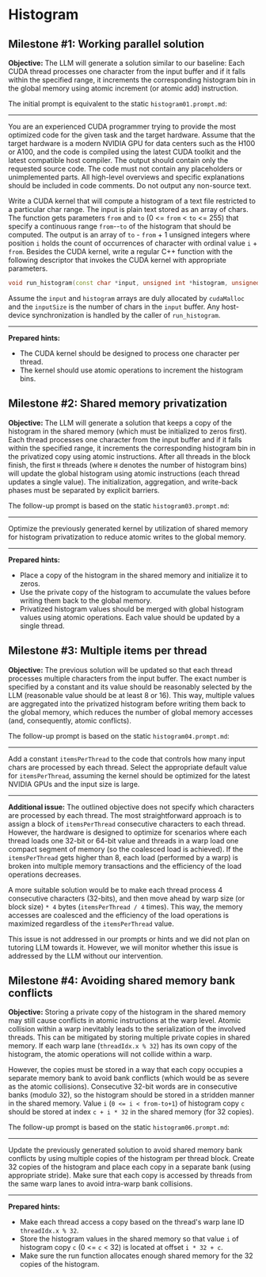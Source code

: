 # Histogram

## Milestone #1: Working parallel solution

**Objective:** The LLM will generate a solution similar to our baseline: Each CUDA thread processes one character from the input buffer and if it falls within the specified range, it increments the corresponding histogram bin in the global memory using atomic increment (or atomic add) instruction.

The initial prompt is equivalent to the static `histogram01.prompt.md`:

---

You are an experienced CUDA programmer trying to provide the most optimized code for the given task and the target hardware.
Assume that the target hardware is a modern NVIDIA GPU for data centers such as the H100 or A100, and the code is compiled using the latest CUDA toolkit and the latest compatible host compiler.
The output should contain only the requested source code. The code must not contain any placeholders or unimplemented parts. All high-level overviews and specific explanations should be included in code comments. Do not output any non-source text.

Write a CUDA kernel that will compute a histogram of a text file restricted to a particular char range. The input is plain text stored as an array of chars. The function gets parameters `from` and `to` (0 <= `from` < `to` <= 255) that specify a continuous range `from`--`to` of the histogram that should be computed. The output is an array of `to` - `from` + 1 unsigned integers where position `i` holds the count of occurrences of character with ordinal value `i` + `from`. Besides the CUDA kernel, write a regular C++ function with the following descriptor that invokes the CUDA kernel with appropriate parameters.
```c++
void run_histogram(const char *input, unsigned int *histogram, unsigned int inputSize, int from, int to)
```
Assume the `input` and `histogram` arrays are duly allocated by `cudaMalloc` and the `inputSize` is the number of chars in the `input` buffer. Any host-device synchronization is handled by the caller of `run_histogram`.

---

**Prepared hints:**
- The CUDA kernel should be designed to process one character per thread.
- The kernel should use atomic operations to increment the histogram bins.


## Milestone #2: Shared memory privatization

**Objective:** The LLM will generate a solution that keeps a copy of the histogram in the shared memory (which must be initialized to zeros first). Each thread processes one character from the input buffer and if it falls within the specified range, it increments the corresponding histogram bin in the privatized copy using atomic instructions. After all threads in the block finish, the first `H` threads (where `H` denotes the number of histogram bins) will update the global histogram using atomic instructions (each thread updates a single value). The initialization, aggregation, and write-back phases must be separated by explicit barriers.

The follow-up prompt is based on the static `histogram03.prompt.md`:

---

Optimize the previously generated kernel by utilization of shared memory for histogram privatization to reduce atomic writes to the global memory.

---

**Prepared hints:**
- Place a copy of the histogram in the shared memory and initialize it to zeros.
- Use the private copy of the histogram to accumulate the values before writing them back to the global memory.
- Privatized histogram values should be merged with global histogram values using atomic operations. Each value should be updated by a single thread.


## Milestone #3: Multiple items per thread

**Objective:** The previous solution will be updated so that each thread processes multiple characters from the input buffer. The exact number is specified by a constant and its value should be reasonably selected by the LLM (reasonable value should be at least 8 or 16). This way, multiple values are aggregated into the privatized histogram before writing them back to the global memory, which reduces the number of global memory accesses (and, consequently, atomic conflicts).


The follow-up prompt is based on the static `histogram04.prompt.md`:

---

Add a constant `itemsPerThread` to the code that controls how many input chars are processed by each thread. Select the appropriate default value for `itemsPerThread`, assuming the kernel should be optimized for the latest NVIDIA GPUs and the input size is large.

---

**Additional issue:** The outlined objective does not specify which characters are processed by each thread. The most straightforward approach is to assign a block of `itemsPerThread` consecutive characters to each thread. However, the hardware is designed to optimize for scenarios where each thread loads one 32-bit or 64-bit value and threads in a warp load one compact segment of memory (so the coalesced load is achieved). If the `itemsPerThread` gets higher than 8, each load (performed by a warp) is broken into multiple memory transactions and the efficiency of the load operations decreases.

A more suitable solution would be to make each thread process 4 consecutive characters (32-bits), and then move ahead by warp size (or block size) `* 4` bytes (`itemsPerThread / 4` times). This way, the memory accesses are coalesced and the efficiency of the load operations is maximized regardless of the `itemsPerThread` value.

This issue is not addressed in our prompts or hints and we did not plan on tutoring LLM towards it. However, we will monitor whether this issue is addressed by the LLM without our intervention.


## Milestone #4: Avoiding shared memory bank conflicts

**Objective:** Storing a private copy of the histogram in the shared memory may still cause conflicts in atomic instructions at the warp level. Atomic collision within a warp inevitably leads to the serialization of the involved threads. This can be mitigated by storing multiple private copies in shared memory. If each warp lane (`threadIdx.x % 32`) has its own copy of the histogram, the atomic operations will not collide within a warp.

However, the copies must be stored in a way that each copy occupies a separate memory bank to avoid bank conflicts (which would be as severe as the atomic collisions). Consecutive 32-bit words are in consecutive banks (modulo 32), so the histogram should be stored in a stridden manner in the shared memory. Value `i` (`0 <= i < from-to+1`) of histogram copy `c` should be stored at index `c + i * 32` in the shared memory (for 32 copies).

The follow-up prompt is based on the static `histogram06.prompt.md`:

---

Update the previously generated solution to avoid shared memory bank conflicts by using multiple copies of the histogram per thread block. Create 32 copies of the histogram and place each copy in a separate bank (using appropriate stride). Make sure that each copy is accessed by threads from the same warp lanes to avoid intra-warp bank collisions.

---

**Prepared hints:**
- Make each thread access a copy based on the thread's warp lane ID `threadIdx.x % 32`.
- Store the histogram values in the shared memory so that value `i` of histogram copy `c` (0 <= `c` < 32) is located at offset `i * 32 + c`.
- Make sure the run function allocates enough shared memory for the 32 copies of the histogram.

